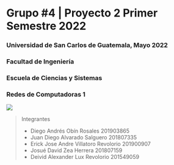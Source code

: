 # Grupo #4 | Proyecto 2 Primer Semestre 2022

### Universidad de San Carlos de Guatemala, Mayo 2022
### Facultad de Ingeniería
### Escuela de Ciencias y Sistemas
### Redes de Computadoras 1

<img src='https://user-images.githubusercontent.com/36779113/128587817-1a6c2fdc-d106-4dd3-b092-104c8299bded.png' background='white'>

> Integrantes
> - Diego Andrés Obín Rosales          201903865
> - Juan Diego Alvarado Salguero         201807335
> - Erick Jose Andre Villatoro Revolorio           201900907
> - Josué David Zea Herrera   201807159
> - Deivid Alexander Lux Revolorio  201549059
